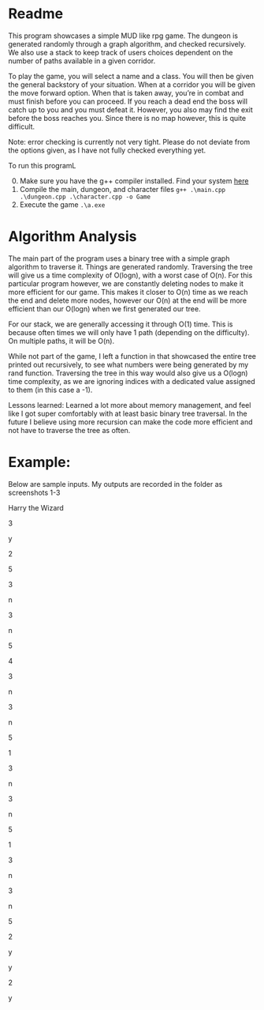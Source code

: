 # Readme

This program showcases a simple MUD like rpg game. The dungeon is generated randomly through a graph algorithm, and checked recursively. We also use a stack to keep track of users choices dependent on the number of paths available in a given corridor. 

To play the game, you will select a name and a class. You will then be given the general backstory of your situation. When at a corridor you will be given the move forward option. When that is taken away, you’re in combat and must finish before you can proceed. If you reach a dead end the boss will catch up to you and you must defeat it. However, you also may find the exit before the boss reaches you. Since there is no map however, this is quite difficult.

Note: error checking is currently not very tight. Please do not deviate from the options given, as I have not fully checked everything yet.

To run this programL

0. Make sure you have the g++ compiler installed. Find your system [here](https://www.mingw-w64.org/downloads/)
1. Compile the main, dungeon, and character files
```g++ .\main.cpp .\dungeon.cpp .\character.cpp -o Game```
2. Execute the game
```.\a.exe```

# Algorithm Analysis

The main part of the program uses a binary tree with a simple graph algorithm to traverse it. Things are generated randomly. Traversing the tree will give us a time complexity of O(logn), with a worst case of O(n). For this particular program however, we are constantly deleting nodes to make it more efficient for our game. This makes it closer to O(n) time as we reach the end and delete more nodes, however our O(n) at the end will be more efficient than our O(logn) when we first generated our tree.

For our stack, we are generally accessing it through O(1) time. This is because often times we will only have 1 path (depending on the difficulty). On multiple paths, it will be O(n).

While not part of the game, I left a function in that showcased the entire tree printed out recursively, to see what numbers were being generated by my rand function. Traversing the tree in this way would also give us a O(logn) time complexity, as we are ignoring indices with a dedicated value assigned to them (in this case a -1).

Lessons learned: Learned a lot more about memory management, and feel like I got super comfortably with at least basic binary tree traversal. In the future I believe using more recursion can make the code more efficient and not have to traverse the tree as often.

# Example:

Below are sample inputs. My outputs are recorded in the folder as screenshots 1-3

Harry the Wizard

3

y

2

5

3

n

3

n

5

4

3

n

3

n

5

1

3

n

3

n

5

1

3

n

3

n

5

2

y

y

2

y



